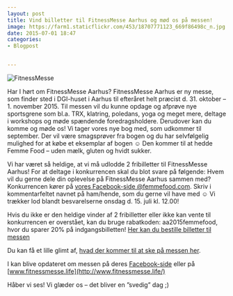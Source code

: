 ```yaml
---
layout: post
title: Vind billetter til FitnessMesse Aarhus og mød os på messen! 
image: https://farm1.staticflickr.com/453/18707771123_669f86498c_n.jpg
date: 2015-07-01 18:47
categories:
- Blogpost


---
```


![FitnessMesse](https://farm1.staticflickr.com/453/18707771123_669f86498c_z.jpg) 

Har I hørt om FitnessMesse Aarhus? FitnessMesse Aarhus er ny messe, som finder sted i DGI-huset i Aarhus til efteråret helt præcist d. 31. oktober – 1. november 2015. Til messen vil du kunne opdage og afprøve nye sportsgrene som bl.a. TRX, klatring, poledans, yoga og meget mere, deltage i workshops og møde spændende foredragsholdere. Derudover kan du komme og møde os! Vi tager vores nye bog med, som udkommer til september. Der vil være smagsprøver fra bogen og du har selvfølgelig mulighed for at købe et eksemplar af bogen ☺ Den kommer til at hedde Femme Food – uden mælk, gluten og hvidt sukker.Vi har været så heldige, at vi må udlodde 2 fribilletter til FitnessMesse Aarhus! For at deltage i konkurrencen skal du blot svare på følgende: Hvem vil du gerne dele din oplevelse på FitnessMesse Aarhus sammen med? Konkurrencen kører på [vores Facebook-side @femmefood.com](https://www.facebook.com/femmefood). Skriv i kommentarfeltet navnet på ham/hende, som du gerne vil have med ☺ Vi trækker lod blandt besvarelserne onsdag d. 15. juli kl. 12.00! Hvis du ikke er den heldige vinder af 2 fribilletter eller ikke kan vente til konkurrencen er overstået, kan du bruge rabatkoden: aa2015femmefood, hvor du sparer 20% på indgangsbilletten! [Her kan du bestille billetter til messen](https://billetto.dk/en/events/fitnessmesse-aarhus-2015)Du kan få et lille glimt af, [hvad der kommer til at ske på messen her](https://vimeo.com/129481350).I kan blive opdateret om messen på deres [Facebook-side](https://www.facebook.com/fitnessmesse?fref=ts) eller på [www.fitnessmesse.life](http://www.fitnessmesse.life/)Håber vi ses! Vi glæder os – det bliver en ”svedig” dag ;)













